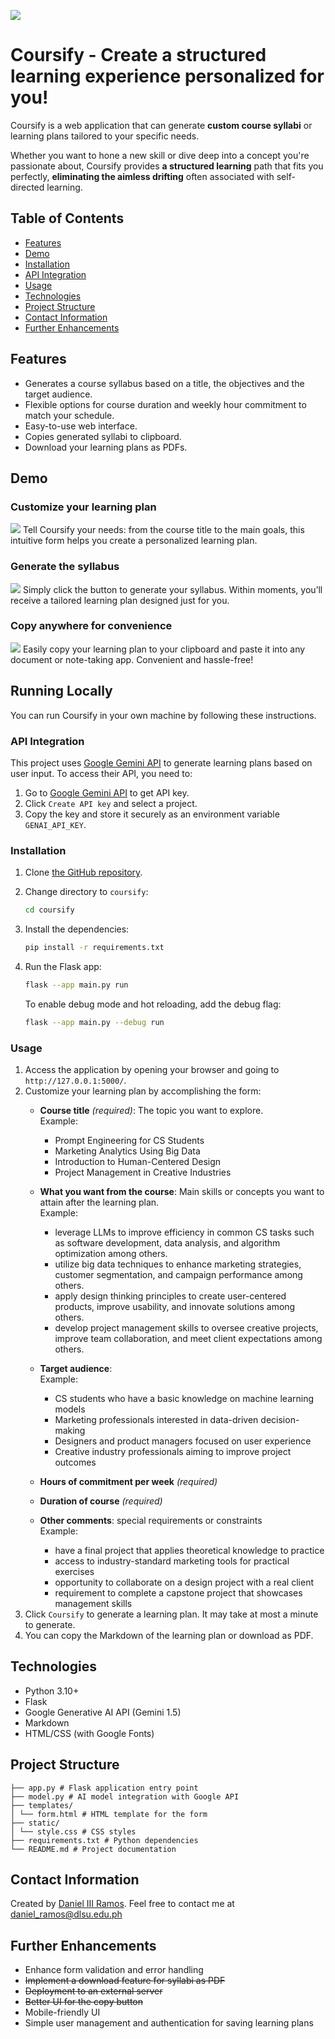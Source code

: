 ![](docs/Coursify.png)
# Coursify - Create a structured learning experience personalized for you!
Coursify is a web application that can generate **custom course syllabi** or 
learning plans tailored to your specific needs. 

Whether you want to hone a new skill or dive deep into a concept you're 
passionate about, Coursify provides **a structured learning** path that fits 
you perfectly, **eliminating the aimless drifting** often associated with 
self-directed learning.

## Table of Contents
- [Features](#features)
- [Demo](#demo)
- [Installation](#installation) 
- [API Integration](#api-integration)
- [Usage](#usage)
- [Technologies](#technologies) 
- [Project Structure](#project-structure)
- [Contact Information](#contact-information)
- [Further Enhancements](#further-enhancements)

## Features
- Generates a course syllabus based on a title, the objectives and the target 
audience.
- Flexible options for course duration and weekly hour commitment to match your 
schedule.
- Easy-to-use web interface.
- Copies generated syllabi to clipboard.
- Download your learning plans as PDFs.

## Demo
### Customize your learning plan
![](docs/demo1.gif)
Tell Coursify your needs: from the course title to the main goals, this 
intuitive form helps you create a personalized learning plan.

### Generate the syllabus
![](docs/demo2.gif)
Simply click the button to generate your syllabus. Within moments, you’ll 
receive a tailored learning plan designed just for you.

### Copy anywhere for convenience
![](docs/demo3.gif)
Easily copy your learning plan to your clipboard and paste it into any document 
or note-taking app. Convenient and hassle-free!

## Running Locally

You can run Coursify in your own machine by following these instructions.

### API Integration

This project uses [Google Gemini API](https://ai.google.dev/gemini-api) to 
generate learning plans based on user input. To access their API, you need to:

1. Go to [Google Gemini API](https://ai.google.dev/gemini-api) to get API key.
2. Click `Create API key` and select a project.
3. Copy the key and store it securely as an environment variable `GENAI_API_KEY`.

### Installation

1. Clone [the GitHub repository](https://github.com/dhannn/coursify).
2. Change directory to `coursify`:
    ```bash
    cd coursify
    ```
3. Install the dependencies:
    ```bash
    pip install -r requirements.txt 
    ```
4. Run the Flask app:
    ```bash
    flask --app main.py run
    ```

    To enable debug mode and hot reloading, add the debug flag:
    ```bash
    flask --app main.py --debug run
    ```

### Usage
1. Access the application by opening your browser and going to `http://127.0.0.1:5000/`.
2. Customize your learning plan by accomplishing the form:
    - **Course title** *(required)*: The topic you want to explore. <br> Example: 
        - Prompt Engineering for CS Students
        - Marketing Analytics Using Big Data
        - Introduction to Human-Centered Design
        - Project Management in Creative Industries
    - **What you want from the course**: Main skills or concepts you want to attain 
    after the learning plan. <br> Example: 
        - leverage LLMs to improve efficiency in common CS tasks such as software 
        development, data analysis, and algorithm optimization 
        among others.
        - utilize big data techniques to enhance marketing strategies, customer segmentation, and campaign performance among others.
        - apply design thinking principles to create user-centered products, improve usability, and innovate solutions among others.
        - develop project management skills to oversee creative projects, improve team collaboration, and meet client expectations among others.

    - **Target audience**: <br> Example: 
        - CS students who have a basic knowledge on machine learning models
        - Marketing professionals interested in data-driven decision-making
        - Designers and product managers focused on user experience
        - Creative industry professionals aiming to improve project outcomes
    - **Hours of commitment per week** *(required)*
    - **Duration of course** *(required)*
    - **Other comments**: special requirements or constraints <br>
        Example:
        - have a final project that applies theoretical knowledge to practice
        - access to industry-standard marketing tools for practical exercises
        - opportunity to collaborate on a design project with a real client
        - requirement to complete a capstone project that showcases management skills
3. Click `Coursify` to generate a learning plan. It may take at most a minute 
to generate.
4. You can copy the Markdown of the learning plan or download as PDF.

## Technologies
- Python 3.10+
- Flask
- Google Generative AI API (Gemini 1.5)
- Markdown
- HTML/CSS (with Google Fonts)

<!-- ## API Integration
This project uses [Google Generative AI](https://cloud.google.com/generative-ai)
to generate course syllabi based on user input. To access their API, you need 
to:
1.  -->

## Project Structure

```
├── app.py # Flask application entry point
├── model.py # AI model integration with Google API
├── templates/
│ └── form.html # HTML template for the form
├── static/
│ └── style.css # CSS styles
├── requirements.txt # Python dependencies
└── README.md # Project documentation
```

## Contact Information
Created by [Daniel III Ramos](https://github.com/dhannn). Feel free to 
contact me at [daniel_ramos@dlsu.edu.ph](mailto:daniel_ramos@dlsu.edu.ph)

## Further Enhancements
- Enhance form validation and error handling
- ~~Implement a download feature for syllabi as PDF~~
- ~~Deployment to an external server~~
- ~~Better UI for the copy button~~
- Mobile-friendly UI
- Simple user management and authentication for saving learning plans